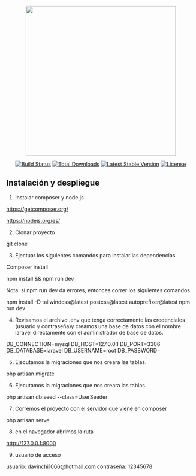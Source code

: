 <p align="center"><a href="https://laravel.com" target="_blank"><img src="https://raw.githubusercontent.com/laravel/art/master/logo-lockup/5%20SVG/2%20CMYK/1%20Full%20Color/laravel-logolockup-cmyk-red.svg" width="400"></a></p>

<p align="center">
<a href="https://travis-ci.org/laravel/framework"><img src="https://travis-ci.org/laravel/framework.svg" alt="Build Status"></a>
<a href="https://packagist.org/packages/laravel/framework"><img src="https://img.shields.io/packagist/dt/laravel/framework" alt="Total Downloads"></a>
<a href="https://packagist.org/packages/laravel/framework"><img src="https://img.shields.io/packagist/v/laravel/framework" alt="Latest Stable Version"></a>
<a href="https://packagist.org/packages/laravel/framework"><img src="https://img.shields.io/packagist/l/laravel/framework" alt="License"></a>
</p>

## Instalación y despliegue

1. Instalar composer y node.js

https://getcomposer.org/

https://nodejs.org/es/

2. Clonar proyecto

git clone 

3. Ejectuar los siguientes comandos para instalar las dependencias  

Composer install 

npm install && npm run dev

Nota: sí npm run dev da errores, entonces correr los siguientes comandos

npm install -D tailwindcss@latest postcss@latest autoprefixer@latest
npm run dev

4. Revisamos el archivo .env que tenga correctamente las credenciales (usuario y contraseña)y creamos una base de datos con el nombre laravel directamente con el administrador de base de datos.

DB_CONNECTION=mysql
DB_HOST=127.0.0.1
DB_PORT=3306
DB_DATABASE=laravel
DB_USERNAME=root
DB_PASSWORD=

5. Ejecutamos la migraciones que nos creara las tablas.

php artisan migrate

6. Ejecutamos la migraciones que nos creara las tablas.

php artisan db:seed --class=UserSeeder

7. Corremos el proyecto con el servidor que viene en composer

php artisan serve

8. en el navegador abrimos la ruta

http://127.0.0.1:8000

9. usuario de acceso

usuario: davinchi1066@hotmail.com
contraseña: 12345678
